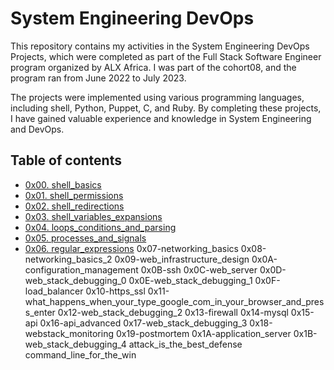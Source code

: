 # System Engineering DevOps

This repository contains my activities in the System Engineering DevOps Projects, which were completed as part of the Full Stack Software Engineer program organized by ALX Africa. I was part of the cohort08, and the program ran from June 2022 to July 2023.

The projects were implemented using various programming languages, including shell, Python, Puppet, C, and Ruby. By completing these projects, I have gained valuable experience and knowledge in System Engineering and DevOps.


## Table of contents

* [0x00. shell_basics](https://github.com/adeleke123/alx-system_engineering-devops/tree/master/0x00-shell_basics)
* [0x01. shell_permissions](https://github.com/adeleke123/alx-system_engineering-devops/tree/master/0x01-shell_permissions)
* [0x02. shell_redirections](https://github.com/adeleke123/alx-system_engineering-devops/tree/master/0x02-shell_redirections)
* [0x03. shell_variables_expansions](https://github.com/adeleke123/alx-system_engineering-devops/tree/master/0x03-shell_variables_expansions)
* [0x04. loops_conditions_and_parsing](https://github.com/adeleke123/alx-system_engineering-devops/tree/master/0x04-loops_conditions_and_parsing)
* [0x05. processes_and_signals](https://github.com/adeleke123/alx-system_engineering-devops/tree/master/0x05-processes_and_signals)
* [0x06. regular_expressions](https://github.com/adeleke123/alx-system_engineering-devops/tree/master/0x06-regular_expressions)
0x07-networking_basics
0x08-networking_basics_2
0x09-web_infrastructure_design
0x0A-configuration_management
0x0B-ssh
0x0C-web_server
0x0D-web_stack_debugging_0
0x0E-web_stack_debugging_1
0x0F-load_balancer
0x10-https_ssl
0x11-what_happens_when_your_type_google_com_in_your_browser_and_press_enter
0x12-web_stack_debugging_2
0x13-firewall
0x14-mysql
0x15-api
0x16-api_advanced
0x17-web_stack_debugging_3
0x18-webstack_monitoring
0x19-postmortem
0x1A-application_server
0x1B-web_stack_debugging_4
attack_is_the_best_defense
command_line_for_the_win
